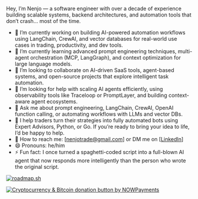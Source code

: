 Hey, I’m Nenjo — a software engineer with over a decade of experience building scalable systems, backend architectures, and automation tools that don’t crash… most of the time.

- 🔭 I’m currently working on building AI-powered automation workflows using LangChain, CrewAI, and vector databases for real-world use cases in trading, productivity, and dev tools.
- 🌱 I’m currently learning advanced prompt engineering techniques, multi-agent orchestration (MCP, LangGraph), and context optimization for large language models.
- 👯 I’m looking to collaborate on AI-driven SaaS tools, agent-based systems, and open-source projects that explore intelligent task automation.
- 🤔 I’m looking for help with scaling AI agents efficiently, using observability tools like Traceloop or PromptLayer, and building context-aware agent ecosystems.
- 💬 Ask me about prompt engineering, LangChain, CrewAI, OpenAI function calling, or automating workflows with LLMs and vector DBs.
- 🧠 I help traders turn their strategies into fully automated bots using Expert Advisors, Python, or Go. If you’re ready to bring your idea to life, I’d be happy to help.
- 📩 How to reach me: [nenjotrade@gmail.com] or DM me on [[LinkedIn](https://www.linkedin.com/in/renenjo-valente-4435b941/)]
- 😄 Pronouns: he/him
- ⚡ Fun fact: I once turned a spaghetti-coded script into a full-blown AI agent that now responds more intelligently than the person who wrote the original script.

<!-- [![nenjotsu's GitHub stats](https://github-readme-stats.vercel.app/api?username=nenjotsu)](https://github.com/nenjotsu/github-readme-stats)-->

[![roadmap.sh](https://roadmap.sh/card/tall/659ca728ae22c12523469d90?variant=dark&roadmaps=ai-engineer%2Cprompt-engineering%2Cfrontend%2Cbackend)](https://roadmap.sh)

<a href="https://nowpayments.io/donation/nenjotrades" target="_blank" rel="noreferrer noopener">
  <img src="https://nowpayments.io/images/embeds/donation-button-white.svg" alt="Cryptocurrency & Bitcoin donation button by NOWPayments" />
</a>
